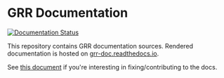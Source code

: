 GRR Documentation
================================

[![Documentation Status](https://readthedocs.org/projects/grr-doc/badge/?version=latest)](https://readthedocs.org/projects/grr-doc/builds/)

This repository contains GRR documentation sources. Rendered documentation is hosted on [grr-doc.readthedocs.io](http://grr-doc.readthedocs.io).

See [this document](http://grr-doc.readthedocs.io/en/v3.2.1/developing-grr/contributing-docs.html) if you're interesting in fixing/contributing to the docs.

